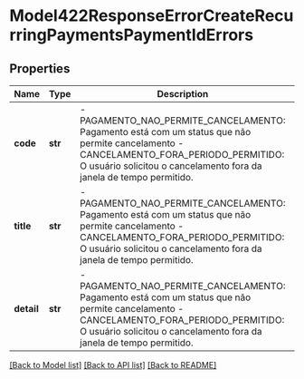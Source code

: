 # Model422ResponseErrorCreateRecurringPaymentsPaymentIdErrors

## Properties
Name | Type | Description | Notes
------------ | ------------- | ------------- | -------------
**code** | **str** | - PAGAMENTO_NAO_PERMITE_CANCELAMENTO: Pagamento está com um status que não permite cancelamento - CANCELAMENTO_FORA_PERIODO_PERMITIDO: O usuário solicitou o cancelamento fora da janela de tempo permitido.  | 
**title** | **str** | - PAGAMENTO_NAO_PERMITE_CANCELAMENTO: Pagamento está com um status que não permite cancelamento - CANCELAMENTO_FORA_PERIODO_PERMITIDO: O usuário solicitou o cancelamento fora da janela de tempo permitido.  | 
**detail** | **str** | - PAGAMENTO_NAO_PERMITE_CANCELAMENTO: Pagamento está com um status que não permite cancelamento - CANCELAMENTO_FORA_PERIODO_PERMITIDO: O usuário solicitou o cancelamento fora da janela de tempo permitido.  | 

[[Back to Model list]](../README.md#documentation-for-models) [[Back to API list]](../README.md#documentation-for-api-endpoints) [[Back to README]](../README.md)

